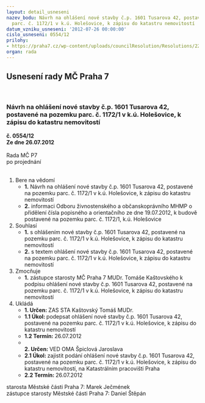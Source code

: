 ```yaml
---
layout: detail_usneseni
nazev_bodu: Návrh na ohlášení nové stavby č.p. 1601 Tusarova 42, postavené na pozemku
  parc. č. 1172/1 v k.ú. Holešovice, k zápisu do katastru nemovitostí
datum_vzniku_usneseni: '2012-07-26 00:00:00'
cislo_usneseni: 0554/12
prilohy:
- https://praha7.cz/wp-content/uploads/councilResolution/Resolutions/22636/39-12-priloha_1.pdf
organ: rada
---
```

<div id="ucUsn_pList" class="usn">
	<span><h2>Usnesení rady MČ Praha 7 </h2>
<br></span><div class="standBody">
<span><h3>Návrh na ohlášení nové stavby č.p. 1601 Tusarova 42, postavené na pozemku parc. č. 1172/1 v k.ú. Holešovice, k zápisu do katastru nemovitostí</h3></span><div class="center">
		<strong>č. 0554/12</strong><br>
	</div>
<div class="center">
		<strong>Ze dne 26.07.2012</strong><br><br>
	</div>Rada MČ P7<br> po projednání<br><br><ol>
<li>Bere na vědomí<ul>
<li>
<strong>1.</strong> Návrh na ohlášení nové stavby č.p. 1601 Tusarova 42, postavené na pozemku parc. č. 1172/1 v k.ú. Holešovice, k zápisu do katastru nemovitostí</li>
<li>
<strong>2.</strong> informaci Odboru živnostenského a občanskoprávního MHMP o přidělení čísla popisného a orientačního ze dne 19.07.2012, k budově postavené na pozemku parc. č. 1172/1, k.ú. Holešovice</li>
</ul>
</li>
<li>Souhlasí<ul>
<li>
<strong>1.</strong> s ohlášením nové stavby č.p. 1601 Tusarova 42, postavené na pozemku parc. č. 1172/1 v k.ú. Holešovice, k zápisu do katastru nemovitostí</li>
<li>
<strong>2.</strong> s textem ohlášení nové stavby č.p. 1601 Tusarova 42, postavené na pozemku parc. č. 1172/1 v k.ú. Holešovice, k zápisu do katastru nemovitostí  </li>
</ul>
</li>
<li>Zmocňuje<ul><li>
<strong>1.</strong> zástupce starosty MČ Praha 7 MUDr. Tomáše Kaštovského k podpisu ohlášení nové stavby č.p. 1601 Tusarova 42, postavené na pozemku parc. č. 1172/1 v k.ú. Holešovice, k zápisu do katastru nemovitostí       </li></ul>
</li>
<li>Ukládá<ul>
<li>
<strong>1. Určen: </strong>ZAS STA Kaštovský Tomáš MUDr.</li>
<li>
<strong>1.1 Úkol: </strong>podepsat ohlášení nové stavby č.p. 1601 Tusarova 42, postavené na pozemku parc. č. 1172/1 v k.ú. Holešovice, k zápisu do katastru nemovitostí</li>
<li>
<strong>1.2 Termín: </strong>26.07.2012</li>
<li>
<strong><br>2. Určen: </strong>VED OMA Špiclová Jaroslava</li>
<li>
<strong>2.1 Úkol: </strong>zajistit podání ohlášení nové stavby č.p. 1601 Tusarova 42, postavené na pozemku parc. č. 1172/1 v k.ú. Holešovice, k zápisu do katastru nemovitostí, na Katastrálním pracovišti Praha</li>
<li>
<strong>2.2 Termín: </strong>26.07.2012</li>
</ul>
</li>
</ol>starosta Městské části Praha 7: Marek Ječmének<br>zástupce starosty Městské části Praha 7: Daniel Štěpán 
</div>
</div>